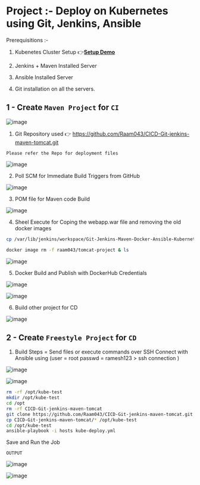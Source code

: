 # Project :- Deploy on Kubernetes using Git, Jenkins, Ansible


Prerequisitions :- 

1. Kubenetes Cluster Setup 👉**[Setup Demo](https://github.com/Raam043/Projects/blob/a303b301e5055394fa2d4960b715806f290b613c/Kubernetes--KUBEADM....md)**

2. Jenkins + Maven Installed Server

3. Ansible Installed Server

4. Git installation on all the servers.




## 1 - Create `Maven Project` for `CI`

![image](https://user-images.githubusercontent.com/111989928/201087075-88d5d63c-fbcb-4b6b-8295-1d2eb83bb3d5.png)


1. Git Repository used 👉 https://github.com/Raam043/CICD-Git-jenkins-maven-tomcat.git

`Please refer the Repo for deployment files`

![image](https://user-images.githubusercontent.com/111989928/201087360-d0b575e1-2696-45d7-8875-0366807711d4.png)




2. Poll SCM for Immediate Build Triggers from GitHub

![image](https://user-images.githubusercontent.com/111989928/201087496-11a6402d-2023-41b7-a3c2-3dcd0da1e38e.png)



3. POM file for Maven code Build 

![image](https://user-images.githubusercontent.com/111989928/201087570-30b355d4-6b35-4978-a639-454fd6dd2e40.png)



4. Sheel Execute for Coping the webapp.war file and removing the old docker images

```sh
cp /var/lib/jenkins/workspace/Git-Jenkins-Maven-Docker-Ansible-Kubernetes-CI/webapp/target/webapp.war //var/lib/jenkins/workspace/Git-Jenkins-Maven-Docker-Ansible-Kubernetes-CI

docker image rm -f raam043/tomcat-project & ls
```

![image](https://user-images.githubusercontent.com/111989928/201087927-905acb50-06ab-4d6e-aa70-491a8355e728.png)




5. Docker Build and Publish with DockerHub Credentials 

![image](https://user-images.githubusercontent.com/111989928/201088122-f0dfe767-3195-4b3c-9ad2-227fd0a2267d.png)

![image](https://user-images.githubusercontent.com/111989928/201088185-97e92f8a-1d77-4206-ab5c-6ca78c43857d.png)





6. Build other project for CD

![image](https://user-images.githubusercontent.com/111989928/201088339-9aaeb69c-150f-430b-843c-a983fa84d7b5.png)




## 2 - Create `Freestyle Project` for `CD`


1. Build Steps = Send files or execute commands over SSH
Connect with Ansible using (user = root  passwd = ramesh123 > ssh connection )

![image](https://user-images.githubusercontent.com/111989928/201089027-012dcf95-313d-49e0-b1c1-d8c445fe5d10.png)


![image](https://user-images.githubusercontent.com/111989928/201089090-a764d95e-5e71-462f-a626-ccabd424fb00.png)

```sh
rm -rf /opt/kube-test
mkdir /opt/kube-test
cd /opt
rm -rf CICD-Git-jenkins-maven-tomcat
git clone https://github.com/Raam043/CICD-Git-jenkins-maven-tomcat.git
cp CICD-Git-jenkins-maven-tomcat/* /opt/kube-test
cd /opt/kube-test
ansible-playbook -i hosts kube-deploy.yml
```



Save and Run the Job



`OUTPUT`

![image](https://user-images.githubusercontent.com/111989928/201089331-e68d2c16-e01d-4ea1-829a-2469ed54b3e9.png)

![image](https://user-images.githubusercontent.com/111989928/201089596-990d3c99-9b05-4c93-ad3a-24ef551ec238.png)





